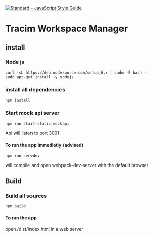 [![Standard - JavaScript Style Guide](https://img.shields.io/badge/code%20style-standard-brightgreen.svg)](http://standardjs.com/)

# Tracim Workspace Manager

## install
### Node js
```
curl -sL https://deb.nodesource.com/setup_6.x | sudo -E bash -
sudo apt-get install -y nodejs
```

### install all dependencies
```
npm install
```

### Start mock api server
```
npm run start-static-mockapi
```
Api will listen to port 3001

#### To run the app immediatly (advised)
```
npm run servdev
```
will compile and open webpack-dev-server with the default browser

## Build
### Build all sources
```
npm build
```
#### To run the app 
open /dist/index.html in a web server
